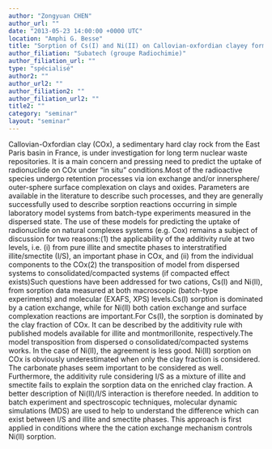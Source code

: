 ```yaml
---
author: "Zongyuan CHEN"
author_url: ""
date: "2013-05-23 14:00:00 +0000 UTC"
location: "Amphi G. Besse"
title: "Sorption of Cs(I) and Ni(II) on Callovian-oxfordian clayey formation"
author_filiation: "Subatech (groupe Radiochimie)"
author_filiation_url: ""
type: "spécialisé"
author2: ""
author_url2: ""
author_filiation2: ""
author_filiation_url2: ""
title2: ""
category: "seminar" 
layout: "seminar"
---
```

Callovian-Oxfordian clay (COx), a sedimentary hard clay rock from the East Paris basin in France, is under investigation for long term nuclear waste repositories. It is a main concern and pressing need to predict the uptake of radionuclide on COx under “in situ” conditions.Most of the radioactive species undergo retention processes via ion exchange and/or innersphere/ outer-sphere surface complexation on clays and oxides. Parameters are available in the literature to describe such processes, and they are generally successfully used to describe sorption reactions occurring in simple laboratory model systems from batch-type experiments measured in the dispersed state. The use of these models for predicting the uptake of radionuclide on natural complexes systems (e.g. Cox) remains a subject of discussion for two reasons:(1) the applicability of the additivity rule at two levels, i.e. (i) from pure illite and smectite phases to interstratified illite/smectite (I/S), an important phase in COx, and (ii) from the individual components to the COx(2) the transposition of model from dispersed systems to consolidated/compacted systems (if compacted effect exists)Such questions have been addressed for two cations, Cs(I) and Ni(II), from sorption data measured at both macroscopic (batch-type experiments) and molecular (EXAFS, XPS) levels.Cs(I) sorption is dominated by a cation exchange, while for Ni(II) both cation exchange and surface complexation reactions are important.For Cs(I), the sorption is dominated by the clay fraction of COx. It can be described by the additivity rule with published models available for illite and montmorillonite, respectively.The model transposition from dispersed o consolidated/compacted systems works. In the case of Ni(II), the agreement is less good. Ni(II) sorption on COx is obviously underestimated when only the clay fraction is considered. The carbonate phases seem important to be considered as well. Furthermore, the additivity rule considering I/S as a mixture of illite and smectite fails to explain the sorption data on the enriched clay fraction. A better description of Ni(II)/I/S interaction is therefore needed. In addition to batch experiment and spectroscopic techniques, molecular dynamic simulations (MDS) are used to help to understand the difference which can exist between I/S and illite and smectite phases. This approach is first applied in conditions where the the cation exchange mechanism controls Ni(II) sorption.
